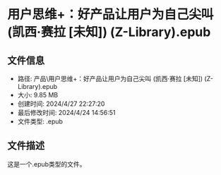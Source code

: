 ﻿# 用户思维+：好产品让用户为自己尖叫 (凯西·赛拉 [未知]) (Z-Library).epub

## 文件信息
- 路径: 产品\用户思维+：好产品让用户为自己尖叫 (凯西·赛拉 [未知]) (Z-Library).epub
- 大小: 9.85 MB
- 创建时间: 2024/4/27 22:27:20
- 最后修改时间: 2024/4/24 14:56:51
- 文件类型: .epub

## 文件描述
这是一个.epub类型的文件。


